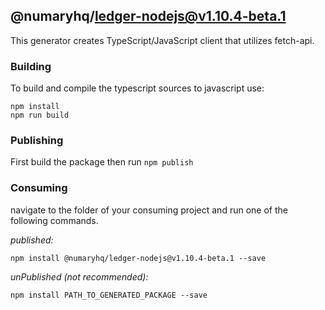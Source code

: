 ## @numaryhq/ledger-nodejs@v1.10.4-beta.1

This generator creates TypeScript/JavaScript client that utilizes fetch-api.

### Building

To build and compile the typescript sources to javascript use:
```
npm install
npm run build
```

### Publishing

First build the package then run ```npm publish```

### Consuming

navigate to the folder of your consuming project and run one of the following commands.

_published:_

```
npm install @numaryhq/ledger-nodejs@v1.10.4-beta.1 --save
```

_unPublished (not recommended):_

```
npm install PATH_TO_GENERATED_PACKAGE --save
